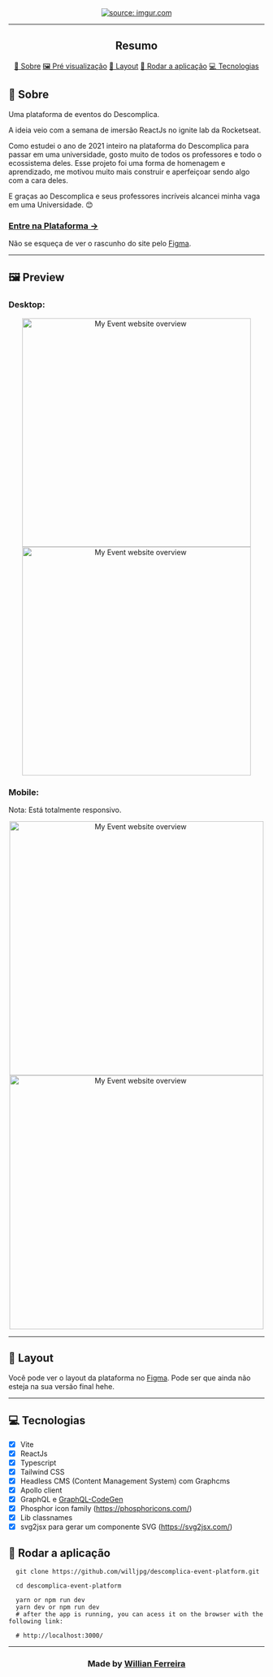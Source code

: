

<section align="center">
    <a href=""><img src="https://i.imgur.com/xcb16pN.png" title="source: imgur.com" /></a>
</section>

---

<h2 align="center">Resumo</h2>

<p align="center">
    <a href="#about">📙 Sobre</a>
    <a href="#preview">🖼️ Pré visualização</a>
    <a href="#layout">🎨 Layout</a>
    <a href="#run">🚀 Rodar a aplicação</a>
    <a href="#technologies">💻 Tecnologias</a>
</p>



<H2 id="about">📙 Sobre</H2>

Uma plataforma de eventos do Descomplica.

A ideia veio com a semana de imersão ReactJs no ignite lab da Rocketseat.

Como estudei o ano de 2021 inteiro na plataforma do Descomplica para passar em uma universidade, gosto muito de todos os professores e todo o ecossistema deles. 
Esse projeto foi uma forma de homenagem e aprendizado, me motivou muito mais construir e aperfeiçoar sendo algo com a cara deles.

E graças ao Descomplica e seus professores incríveis alcancei minha vaga em uma Universidade. 😊


<p>
    <h3><a href="https://eventodescomplica.willjpg.vercel.app/" target={'_blank'}>Entre na Plataforma &rarr;</a></h3>
</p>


<!-- <p>
    <h3><a href="">Check website &rarr;</a></h3>
</p> -->

Não se esqueça de ver o rascunho do site pelo [Figma](https://www.figma.com/file/ptjsbGNFiJPxI1wK5J0lOf/Plataforma-de-Evento-Descomplica?node-id=0%3A1).

---

<H2 id="preview">🖼️ Preview</H2>

### Desktop:
<section  align="center">
    <img height="450px" alt="My Event website overview" src="https://i.imgur.com/PhY5Laf.png"/>
    <img height="450px" alt="My Event website overview" src="https://i.imgur.com/ZeS7toF.png"/>
    
</section>

### Mobile:
Nota: Está totalmente responsivo.
<section  align="center">
    <img height="500px" alt="My Event website overview" src="https://i.imgur.com/iyAXwVO.gif"/>
    <img height="500px" alt="My Event website overview" src="https://i.imgur.com/D0idFmC.gif"/>
    
</section>

---

<H2 id="layout">🎨 Layout</H2>

Você pode ver o layout da plataforma no [Figma](https://www.figma.com/file/ptjsbGNFiJPxI1wK5J0lOf/Plataforma-de-Evento-Descomplica?node-id=0%3A1). Pode ser que ainda não esteja na sua versão final hehe.


---


<H2 id="technologies">💻 Tecnologias</H2>
 
-  [X] Vite    
-  [X] ReactJs
-  [X] Typescript
-  [X] Tailwind CSS
-  [X] Headless CMS (Content Management System) com Graphcms
-  [X] Apollo client
-  [X] GraphQL e [GraphQL-CodeGen](https://www.graphql-code-generator.com/)
-  [X] Phosphor icon family (https://phosphoricons.com/)
-  [X] Lib classnames
-  [X] svg2jsx para gerar um componente SVG (https://svg2jsx.com/)

<H2 id="run">🚀 Rodar a aplicação</H2>

```shell
  git clone https://github.com/willjpg/descomplica-event-platform.git
  
  cd descomplica-event-platform 
  
  yarn or npm run dev
  yarn dev or npm run dev
  # after the app is running, you can acess it on the browser with the following link:
  
  # http://localhost:3000/
```
---

  ### <p align="center"> Made by [Willian Ferreira](https://www.linkedin.com/in/willfdasilva/) 
